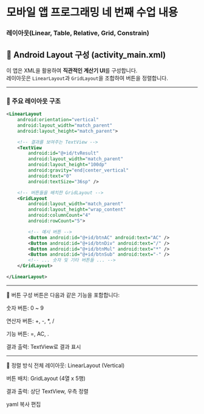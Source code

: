 # 모바일 앱 프로그래밍 네 번째 수업 내용

### 레이아웃(Linear, Table, Relative, Grid, Constrain)


## 🧩 Android Layout 구성 (activity_main.xml)

이 앱은 XML을 활용하여 **직관적인 계산기 UI**를 구성합니다.  
레이아웃은 `LinearLayout`과 `GridLayout`을 조합하여 버튼을 정렬합니다.

---

### 📄 주요 레이아웃 구조

```xml
<LinearLayout
    android:orientation="vertical"
    android:layout_width="match_parent"
    android:layout_height="match_parent">

    <!-- 결과를 보여주는 TextView -->
    <TextView
        android:id="@+id/tvResult"
        android:layout_width="match_parent"
        android:layout_height="100dp"
        android:gravity="end|center_vertical"
        android:text="0"
        android:textSize="36sp" />

    <!-- 버튼들을 배치한 GridLayout -->
    <GridLayout
        android:layout_width="match_parent"
        android:layout_height="wrap_content"
        android:columnCount="4"
        android:rowCount="5">

        <!-- 예시 버튼 -->
        <Button android:id="@+id/btnAC" android:text="AC" />
        <Button android:id="@+id/btnDiv" android:text="/" />
        <Button android:id="@+id/btnMul" android:text="*" />
        <Button android:id="@+id/btnSub" android:text="-" />
        <!-- ... 숫자 및 기타 버튼들 ... -->
    </GridLayout>

</LinearLayout>
```

---

🧱 버튼 구성
버튼은 다음과 같은 기능을 포함합니다:

숫자 버튼: 0 ~ 9

연산자 버튼: +, -, *, /

기능 버튼: =, AC, .

결과 출력: TextView로 결과 표시

---

📐 정렬 방식
전체 레이아웃: LinearLayout (Vertical)

버튼 배치: GridLayout (4열 x 5행)

결과 출력: 상단 TextView, 우측 정렬

yaml
복사
편집
